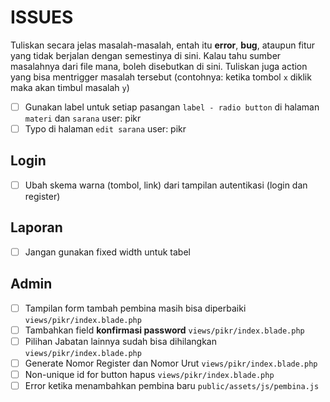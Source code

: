 # ISSUES

Tuliskan secara jelas masalah-masalah, entah itu **error**, **bug**, ataupun fitur yang tidak berjalan dengan semestinya di sini.
Kalau tahu sumber masalahnya dari file mana, boleh disebutkan di sini. Tuliskan juga action yang bisa mentrigger masalah tersebut (contohnya: ketika tombol `x` diklik maka akan timbul masalah `y`)

- [ ] Gunakan label untuk setiap pasangan `label - radio button` di halaman `materi` dan `sarana` user: pikr
- [ ] Typo di halaman `edit sarana` user: pikr

## Login

- [ ] Ubah skema warna (tombol, link) dari tampilan autentikasi (login dan register)

## Laporan

- [ ] Jangan gunakan fixed width untuk tabel

## Admin

- [ ] Tampilan form tambah pembina masih bisa diperbaiki `views/pikr/index.blade.php`
- [ ] Tambahkan field **konfirmasi password** `views/pikr/index.blade.php`
- [ ] Pilihan Jabatan lainnya sudah bisa dihilangkan `views/pikr/index.blade.php`
- [ ] Generate Nomor Register dan Nomor Urut `views/pikr/index.blade.php`
- [ ] Non-unique id for button hapus `views/pikr/index.blade.php`
- [ ] Error ketika menambahkan pembina baru `public/assets/js/pembina.js`
